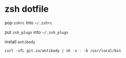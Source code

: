 # zsh dotfile

pop `zshrc` into `~/.zshrc`

put `zsh_plugs` into `~/.zsh_plugs`

install `antibody`

```
curl -sfL git.io/antibody | sh -s - -b /usr/local/bin
```
